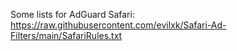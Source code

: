 Some lists for AdGuard
Safari: https://raw.githubusercontent.com/evilxk/Safari-Ad-Filters/main/SafariRules.txt
